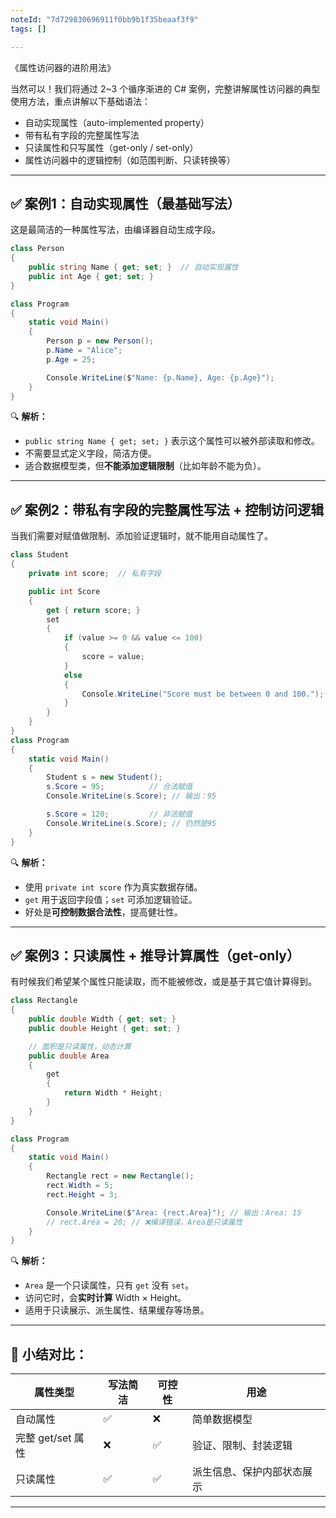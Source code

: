 ```yaml
---
noteId: "7d729830696911f0bb9b1f35beaaf3f9"
tags: []

---
```


《属性访问器的进阶用法》

当然可以！我们将通过 2\~3 个循序渐进的 C# 案例，完整讲解属性访问器的典型使用方法，重点讲解以下基础语法：

* 自动实现属性（auto-implemented property）
* 带有私有字段的完整属性写法
* 只读属性和只写属性（get-only / set-only）
* 属性访问器中的逻辑控制（如范围判断、只读转换等）

---

## ✅ 案例1：自动实现属性（最基础写法）

这是最简洁的一种属性写法，由编译器自动生成字段。

```csharp
class Person
{
    public string Name { get; set; }  // 自动实现属性
    public int Age { get; set; }
}

class Program
{
    static void Main()
    {
        Person p = new Person();
        p.Name = "Alice";
        p.Age = 25;

        Console.WriteLine($"Name: {p.Name}, Age: {p.Age}");
    }
}
```

🔍 **解析：**

* `public string Name { get; set; }` 表示这个属性可以被外部读取和修改。
* 不需要显式定义字段，简洁方便。
* 适合数据模型类，但**不能添加逻辑限制**（比如年龄不能为负）。

---

## ✅ 案例2：带私有字段的完整属性写法 + 控制访问逻辑

当我们需要对赋值做限制、添加验证逻辑时，就不能用自动属性了。

```csharp
class Student
{
    private int score;  // 私有字段

    public int Score
    {
        get { return score; }
        set
        {
            if (value >= 0 && value <= 100)
            {
                score = value;
            }
            else
            {
                Console.WriteLine("Score must be between 0 and 100.");
            }
        }
    }
}
class Program
{
    static void Main()
    {
        Student s = new Student();
        s.Score = 95;          // 合法赋值
        Console.WriteLine(s.Score); // 输出：95

        s.Score = 120;         // 非法赋值
        Console.WriteLine(s.Score); // 仍然是95
    }
}
```

🔍 **解析：**

* 使用 `private int score` 作为真实数据存储。
* `get` 用于返回字段值；`set` 可添加逻辑验证。
* 好处是**可控制数据合法性**，提高健壮性。

---

## ✅ 案例3：只读属性 + 推导计算属性（get-only）

有时候我们希望某个属性只能读取，而不能被修改，或是基于其它值计算得到。

```csharp
class Rectangle
{
    public double Width { get; set; }
    public double Height { get; set; }

    // 面积是只读属性，动态计算
    public double Area
    {
        get
        {
            return Width * Height;
        }
    }
}

class Program
{
    static void Main()
    {
        Rectangle rect = new Rectangle();
        rect.Width = 5;
        rect.Height = 3;

        Console.WriteLine($"Area: {rect.Area}"); // 输出：Area: 15
        // rect.Area = 20; // ❌编译错误，Area是只读属性
    }
}
```

🔍 **解析：**

* `Area` 是一个只读属性，只有 `get` 没有 `set`。
* 访问它时，会**实时计算** Width × Height。
* 适用于只读展示、派生属性、结果缓存等场景。

---

## 🧠 小结对比：

| 属性类型          | 写法简洁 | 可控性 | 用途            |
| ------------- | ---- | --- | ------------- |
| 自动属性          | ✅    | ❌   | 简单数据模型        |
| 完整 get/set 属性 | ❌    | ✅   | 验证、限制、封装逻辑    |
| 只读属性          | ✅    | ✅   | 派生信息、保护内部状态展示 |

---